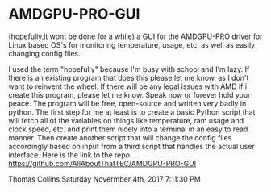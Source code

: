 # AMDGPU-PRO-GUI
(hopefully,it wont be done for a while) a GUI for the AMDGPU-PRO driver for Linux based OS's for monitoring temperature, usage, etc, 
as well as easily changing config files.


I used the term "hopefully" because I'm busy with school and I'm lazy.
If there is an existing program that does this please let me know, as I don't want to reinvent the wheel.
If there will be any legal issues with AMD if i create this program, please let me know.
Speak now or forever hold your peace. The program will be free, open-source and written very badly in python.
The first step for me at least is to create a basic Python script that will fetch all of the variables on things like temperature,
ram usage and clock speed, etc. and print them nicely into a terminal in an easy to read manner.
Then create another script that will change the config files accordingly based on input from a third script that handles the actual
user interface. Here is the link to the repo: https://github.com/AllAboutThatTEC/AMDGPU-PRO-GUI


Thomas Collins
Saturday Novermber 4th, 2017 
7:11:30 PM
